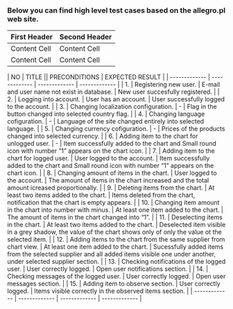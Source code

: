 ### Below you can find high level test cases based on the allegro.pl web site. ###

| First Header  | Second Header |
| ------------- | ------------- |
| Content Cell  | Content Cell  |
| Content Cell  | Content Cell  |


| NO  | TITLE || PRECONDITIONS  | EXPECTED RESULT |
| ------------- | ------------- | ------------- | ------------- |
| 1.  | Registering new user.  | E-mail and user name not exist in database. | New user succesfully registered. |
| 2.  | Logging into account. | User has an account.  | User successfully logged to the account.  |
| 3.  | Changing localization configuration.  | -  | Flag in the button changed into selected country flag.  |
| 4.  | Changing language cofiguration.  | -  | Language of the site changed entirely into selected language.  |
| 5.  | Changing currency cofiguration.  | -  | Prices of the products changed into selected currency.  |
| 6.  | Adding item to the chart for unlogged user.  | -  | Item successfully added to the chart and Small round icon with number “1” appears on the chart icon. |
| 7.  | Adding item to the chart for logged user.  | User logged to the account.  | Item successfully added to the chart and Small round icon with number “1” appears on the chart icon.  |
| 8.  | Changing amount of items in the chart.  | User logged to the account.  | The amount of items in the chart increased  and the total amount icreased proportionally.  |
| 9.  | Deleting items from the chart.  | At least two items added to the chart.  | Items deleted from the chart, notification that the chart is empty appears.  |
| 10.  | Changing item amount in the chart into number with minus.  | At least one item added to the chart.  | The amount of items in the chart changed into “1”.  |
| 11.  | Deselecting items in the chart.  |  At least two items added to the chart.  | Deselected item visible in a grey shadow, the value of the chart shows only of only the value ot the selected item.   |
| 12.  | Adding items to the chart from the same supplier from chart view.  |  At least one item added to the chart.  | Sucessfully added items from the selected supplier and all added items visible one under another, under selected supplier section.   |
| 13.  | Checking notifications of the logged user.  |  User correctly logged.   | Open user notifications section.   |
| 14.  | Checking messages of the logged user.  |  User correctly logged.   | Open user messages section.   |
| 15.  | Adding item to observe section.  |  User correctly logged.   | Items visible correctly in the observed items section.   |
| ------------- | ------------- | ------------- | ------------- |


